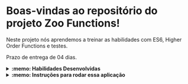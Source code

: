 # Boas-vindas ao repositório do projeto Zoo Functions!

Neste projeto nós aprendemos a treinar as habilidades com ES6, Higher Order Functions e testes.

Prazo de entrega de 04 dias.

<details>
  <summary><strong>:memo: Habilidades Desenvolvidas</strong></summary><br />

* Desenvolver funções que buscam informações sobre os animais do zoológico como: espécie e local de origem.
* Buscar dados sobre as pessoas que colaboram com a manutenção e cuidado do zoológico.
* Implementação de testes para contribuir na escrita de códigos mais confiáveis e com boa performance.
* Entender na prática como o desenvolvimento orientado a testes ajuda a garantir um código de qualidade

</details>

<details>
  <summary><strong>:memo: Instruções para rodar essa aplicação</strong></summary><br />

Crie um fork desse projeto e para isso siga esse [tutorial de como realizar um fork](https://guides.github.com/activities/forking/).

Após feito o fork, clone o repositório criado para o seu computador.

Rode o `npm install`.

</details>
